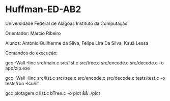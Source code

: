 # Huffman-ED-AB2
Universidade Federal de Alagoas
Instituto da Computação

Orientador: Márcio Ribeiro

Alunos: Antonio Guilherme da Silva, Felipe Lira Da Silva, Kauã Lessa

Comandos de execução:



gcc -Wall -Iinc src/main.c src/list.c src/tree.c src/encode.c src/decode.c -o app/zip.exe

gcc -Wall -Iinc src/list.c src/tree.c src/encode.c src/decode.c tests/test.c -o tests/run -lcunit

gcc plotagem.c list.c bTree.c -o plot && ./plot
